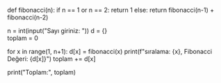 

def fibonacci(n):
    if n == 1 or n == 2:
        return 1
    else:
        return fibonacci(n-1) + fibonacci(n-2)

n = int(input("Sayı giriniz: "))
d = {}  
toplam = 0

for x in range(1, n+1):
    d[x] = fibonacci(x)
    print(f"sıralama: {x}, Fibonacci Değeri: {d[x]}")
    toplam += d[x]

print("Toplam:", toplam)
